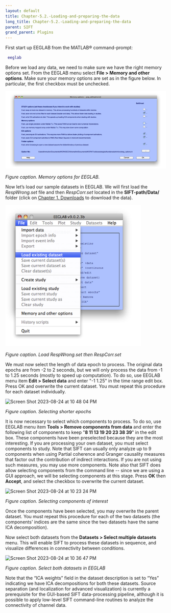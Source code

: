 ```yaml
---
layout: default
title: Chapter-5.2.-Loading-and-preparing-the-data
long_title: Chapter-5.2.-Loading-and-preparing-the-data
parent: SIFT
grand_parent: Plugins
---
```

First start up EEGLAB from the MATLAB® command-prompt:



``` matlab
 eeglab
```


Before we load any data, we need to make sure we have the right memory
options set. From the EEGLAB menu select **File > Memory and other options**. Make sure your memory options are set as in the figure below. In particular, the first checkbox must be unchecked.



![Image:images/SIFTfig4.png](images/SIFTfig4.png )

*Figure caption. Memory options for EEGLAB.*

Now let’s load our sample datasets in EEGLAB. We will first load the
*RespWrong.set* file and then *RespCorr.set* located in the
**SIFT-path/Data/** folder (click on [Chapter 1. Downloads](Chapter-1.-Downloads) to download the data).

![Image:images/SIFTfig5.jpg](images/SIFTfig5.jpg )

*Figure caption. Load RespWrong.set then RespCorr.set*

We must now select the length of data epoch to process. The original data epochs are from -2 to 2 seconds, but we will only process the data from -1 to 1.25 seconds (mostly to speed up computation). To do so, use EEGLAB menu item **Edit > Select data** and enter "-1 1.25" in the time range edit box. Press OK and overwrite the current dataset. You must repeat this procedure for each dataset individually.
 
![Screen Shot 2023-08-24 at 10 48 04 PM](https://github.com/sccn/SIFT/assets/1872705/b6c48212-3c6a-4838-be6e-eb47bfff871d)

*Figure caption. Selecting shorter epochs*

It is now necessary to select which components to process. To do so, use 
EEGLAB menu item **Tools > Remove components from data** and enter the following list of components to keep "**8 11 13 19 20 23 38 39**" in the edit box. These components have been preselected because they are the most interesting. If you are processing your own dataset, you must select components to study. Note that SIFT can usually only analyze up to 9 components when using Partial coherence and Granger causality measures that factor out the contribution of indirect interactions. If you are not using such measures, you may use more components. Note also that SIFT does allow selecting components from the command line -- since we are using a GUI approach, we will be selecting components at this stage. Press **OK** then **Accept**, and select the checkbox to overwrite the current dataset.

![Screen Shot 2023-08-24 at 10 23 24 PM](https://github.com/sccn/SIFT/assets/1872705/5d64bd70-5143-4c00-a686-1d5a5ba7e01a)

*Figure caption. Selecting components of interest*

Once the components have been selected, you may overwrite the parent dataset. You must repeat this procedure for each of the two datasets (the components' indices are the same since the two datasets have the same ICA decomposition).

Now select both datasets from the **Datasets > Select multiple datasets** menu. This will enable SIFT to process these
datasets in sequence, and visualize differences in connectivity between
conditions.

![Screen Shot 2023-08-24 at 10 36 47 PM](https://github.com/sccn/SIFT/assets/1872705/4cfc67b6-c94d-4216-abcd-b09829cd4cd4)

*Figure caption. Select both datasets in EEGLAB*

Note that the “ICA weights” field in the dataset description is set to
“Yes” indicating we have ICA decompositions for both these datasets.
Source separation (and localization for advanced visualization) is
currently a prerequisite for the GUI-based SIFT data-processing
pipeline, although it is possible to apply low-level SIFT command-line
routines to analyze the connectivity of channel data.


